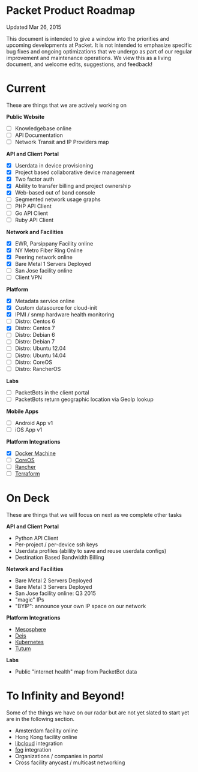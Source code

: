 # Packet Product Roadmap

Updated Mar 26, 2015

This document is intended to give a window into the priorities and upcoming
developments at Packet. It is not intended to emphasize specific bug fixes and
ongoing optimizations that we undergo as part of our regular improvement and 
maintenance operations. We view this as a living document, and welcome edits,
suggestions, and feedback!

# Current

These are things that we are actively working on

**Public Website**
- [ ] Knowledgebase online
- [ ] API Documentation
- [ ] Network Transit and IP Providers map

**API and Client Portal**
- [X] Userdata in device provisioning
- [X] Project based collaborative device management
- [X] Two factor auth
- [X] Ability to transfer billing and project ownership
- [X] Web-based out of band console
- [ ] Segmented network usage graphs
- [ ] PHP API Client
- [ ] Go API Client
- [ ] Ruby API Client

**Network and Facilities**
- [X] EWR, Parsippany Facility online
- [X] NY Metro Fiber Ring Online
- [X] Peering network online
- [X] Bare Metal 1 Servers Deployed
- [ ] San Jose facility online
- [ ] Client VPN

**Platform**
- [X] Metadata service online
- [X] Custom datasource for cloud-init
- [X] IPMI / snmp hardware health monitoring
- [ ] Distro: Centos 6
- [X] Distro: Centos 7
- [ ] Distro: Debian 6
- [ ] Distro: Debian 7
- [ ] Distro: Ubuntu 12.04
- [ ] Distro: Ubuntu 14.04
- [ ] Distro: CoreOS
- [ ] Distro: RancherOS

**Labs**
- [ ] PacketBots in the client portal
- [ ] PacketBots return geographic location via GeoIp lookup

**Mobile Apps**
- [ ] Android App v1
- [ ] iOS App v1

**Platform Integrations**
- [X] [Docker Machine](https://github.com/docker/machine/)
- [ ] [CoreOS](https://coreos.com)
- [ ] [Rancher](http://rancher.com/rancher-os/)
- [ ] [Terraform](https://terraform.io)

# On Deck

These are things that we will focus on next as we complete other tasks

**API and Client Portal**
- Python API Client
- Per-project / per-device ssh keys
- Userdata profiles (ability to save and reuse userdata configs)
- Destination Based Bandwidth Billing

**Network and Facilities**
- Bare Metal 2 Servers Deployed
- Bare Metal 3 Servers Deployed
- San Jose facility online: Q3 2015
- "magic" IPs
- "BYIP": announce your own IP space on our network

**Platform Integrations**
- [Mesosphere](http://mesosphere.com/)
- [Deis](https://deis.io)
- [Kubernetes](https://github.com/GoogleCloudPlatform/kubernetes)
- [Tutum](https://www.tutum.co/)

**Labs**
- Public "internet health" map from PacketBot data

# To Infinity and Beyond!

Some of the things we have on our radar but are not yet slated to start yet are in the following section.

- Amsterdam facility online
- Hong Kong facility online
- [libcloud](http://libcloud.apache.org/) integration
- [fog](http://fog.io) integration
- Organizations / companies in portal
- Cross facility anycast / multicast networking
